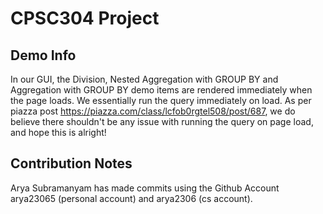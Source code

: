 # CPSC304 Project

## Demo Info

In our GUI, the Division, Nested Aggregation with GROUP BY and Aggregation with GROUP BY demo items are rendered immediately when the page loads. We essentially run the query immediately on load. As per piazza post https://piazza.com/class/lcfob0rgtel508/post/687, we do believe there shouldn't be any issue with running the query on page load, and hope this is alright!

## Contribution Notes

Arya Subramanyam has made commits using the Github Account arya23065 (personal account) and arya2306 (cs account).
